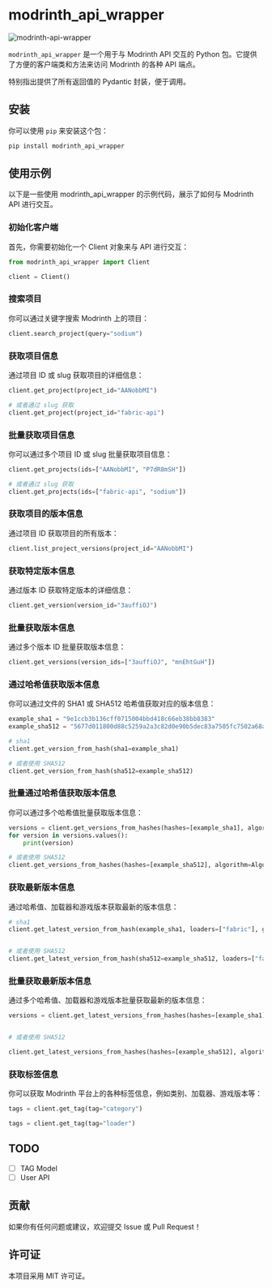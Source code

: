 # modrinth_api_wrapper

![modrinth-api-wrapper](https://socialify.git.ci/mcmod-info-mirror/modrinth-api-wrapper/image?description=1&font=Inter&forks=1&issues=1&language=1&name=1&owner=1&pattern=Overlapping+Hexagons&stargazers=1&theme=Dark)

`modrinth_api_wrapper` 是一个用于与 Modrinth API 交互的 Python 包。它提供了方便的客户端类和方法来访问 Modrinth 的各种 API 端点。

特别指出提供了所有返回值的 Pydantic 封装，便于调用。

## 安装

你可以使用 `pip` 来安装这个包：

```sh
pip install modrinth_api_wrapper
```

## 使用示例

以下是一些使用 modrinth_api_wrapper 的示例代码，展示了如何与 Modrinth API 进行交互。

### 初始化客户端

首先，你需要初始化一个 Client 对象来与 API 进行交互：

```python
from modrinth_api_wrapper import Client

client = Client()
```

### 搜索项目

你可以通过关键字搜索 Modrinth 上的项目：

```python
client.search_project(query="sodium")
```

### 获取项目信息

通过项目 ID 或 slug 获取项目的详细信息：

```python
client.get_project(project_id="AANobbMI")

# 或者通过 slug 获取
client.get_project(project_id="fabric-api")
```

### 批量获取项目信息

你可以通过多个项目 ID 或 slug 批量获取项目信息：

```python
client.get_projects(ids=["AANobbMI", "P7dR8mSH"])

# 或者通过 slug 获取
client.get_projects(ids=["fabric-api", "sodium"])
```

### 获取项目的版本信息

通过项目 ID 获取项目的所有版本：

```python
client.list_project_versions(project_id="AANobbMI")
```

### 获取特定版本信息

通过版本 ID 获取特定版本的详细信息：

```python
client.get_version(version_id="3auffiOJ")
```

### 批量获取版本信息

通过多个版本 ID 批量获取版本信息：

```python
client.get_versions(version_ids=["3auffiOJ", "mnEhtGuH"])
```

### 通过哈希值获取版本信息

你可以通过文件的 SHA1 或 SHA512 哈希值获取对应的版本信息：

```python
example_sha1 = "9e1ccb3b136cff0715004bbd418c66eb38bb8383"
example_sha512 = "5677d011800d88c5259a2a3c82d0e90b5dec83a7505fc7502a68a2ff7f21834564f02764dc8813f910bd768bff253892cf54ce7d3300d6d0bbc8b592db829251"

# sha1
client.get_version_from_hash(sha1=example_sha1)

# 或者使用 SHA512
client.get_version_from_hash(sha512=example_sha512)
```

### 批量通过哈希值获取版本信息

你可以通过多个哈希值批量获取版本信息：

```python
versions = client.get_versions_from_hashes(hashes=[example_sha1], algorithm=Algorithm.SHA1)
for version in versions.values():
    print(version)

# 或者使用 SHA512
client.get_versions_from_hashes(hashes=[example_sha512], algorithm=Algorithm.SHA512)
```

### 获取最新版本信息

通过哈希值、加载器和游戏版本获取最新的版本信息：

```python
# sha1
client.get_latest_version_from_hash(example_sha1, loaders=["fabric"], game_versions=["1.16.5"])


# 或者使用 SHA512
client.get_latest_version_from_hash(sha512=example_sha512, loaders=["fabric"], game_versions=["1.16.5"])
```

### 批量获取最新版本信息

通过多个哈希值、加载器和游戏版本批量获取最新的版本信息：

```python
versions = client.get_latest_versions_from_hashes(hashes=[example_sha1], algorithm=Algorithm.SHA1, loaders=["fabric"], game_versions=["1.16.5"])


# 或者使用 SHA512

client.get_latest_versions_from_hashes(hashes=[example_sha512], algorithm=Algorithm.SHA512, loaders=["fabric"], game_versions=["1.16.5"])
```

### 获取标签信息

你可以获取 Modrinth 平台上的各种标签信息，例如类别、加载器、游戏版本等：

```python
tags = client.get_tag(tag="category")

tags = client.get_tag(tag="loader")
```

## TODO

- [ ] TAG Model
- [ ] User API

## 贡献

如果你有任何问题或建议，欢迎提交 Issue 或 Pull Request！

## 许可证

本项目采用 MIT 许可证。
